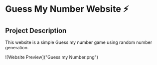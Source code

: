 # Guess My Number Website ⚡️

## Project Description

This website is a simple Guess my number game using random number generation.

![Website Preview]("Guess my Number.png")
